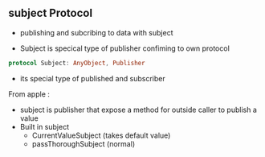  ## subject Protocol


- publishing and subcribing to data with subject

- Subject is specical type of publisher confiming to own protocol

```swift
protocol Subject: AnyObject, Publisher
```

- its special type of published and subscriber 

From apple : 
- subject is publisher that expose a method for outside caller to publish a value 
- Built in subject 
    - CurrentValueSubject (takes default value)
    - passThoroughSubject (normal)

